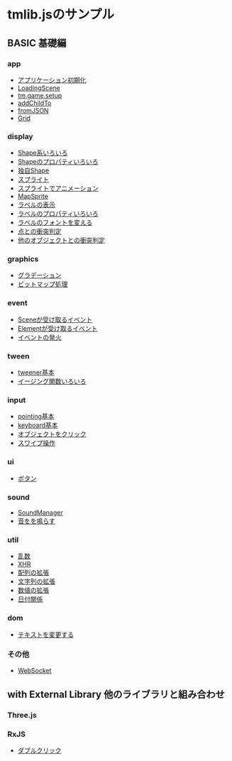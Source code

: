 # tmlib.jsのサンプル

## BASIC 基礎編

### app

* [アプリケーション初期化]()
* [LoadingScene]()
* [tm.game.setup]()
* [addChildTo]()
* [fromJSON]()
* [Grid]()

### display

* [Shape系いろいろ]()
* [Shapeのプロパティいろいろ]()
* [独自Shape]()
* [スプライト]()
* [スプライトでアニメーション]()
* [MapSprite]()
* [ラベルの表示]()
* [ラベルのプロパティいろいろ]()
* [ラベルのフォントを変える]()
* [点との衝突判定]()
* [他のオブジェクトとの衝突判定]()

### graphics

* [グラデーション]()
* [ビットマップ処理]()

### event

* [Sceneが受け取るイベント]()
* [Elementが受け取るイベント]()
* [イベントの発火]()

### tween

* [tweener基本]()
* [イージング関数いろいろ]()

### input

* [pointing基本]()
* [keyboard基本]()
* [オブジェクトをクリック]()
* [スワイプ操作]()

### ui

* [ボタン]()

### sound

* [SoundManager]()
* [音をを鳴らす]()

### util

* [乱数]()
* [XHR]()
* [配列の拡張]()
* [文字列の拡張]()
* [数値の拡張]()
* [日付関係]()

### dom

* [テキストを変更する]()

### その他

* [WebSocket]()

## with External Library 他のライブラリと組み合わせ

### Three.js

### RxJS

* [ダブルクリック](http://goo.gl/jeK0br)
